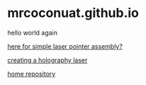 # mrcoconuat.github.io

hello world again

[here for simple laser pointer assembly?](/posts/assembly-instructions/variant-1.md)

[creating a holography laser](/posts/perfect-pointer/holographer.md)

[home repository](https://github.com/MrCocoNuat/mrcoconuat.github.io)